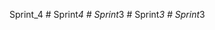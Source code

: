 Sprint_4
#   S p r i n t _ 4  
 #   S p r i n t _ 3  
 #   S p r i n t _ 3  
 #   S p r i n t _ 3  
 